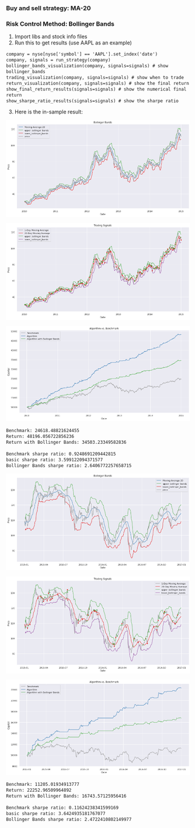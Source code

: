 ### Buy and sell strategy: MA-20
### Risk Control Method: Bollinger Bands

1. Import libs and stock info files
2. Run this to get results (use AAPL as an example)
```
company = nyse[nyse['symbol'] == 'AAPL'].set_index('date')
company, signals = run_strategy(company)
bollinger_bands_visualization(company, signals=signals) # show bollinger_bands
trading_visualization(company, signals=signals) # show when to trade
return_visualization(company, signals=signals) # show the final return
show_final_return_results(signals=signals) # show the numerical final return
show_sharpe_ratio_results(signals=signals) # show the sharpe ratio
```
3. Here is the in-sample result:

![In Sample Bollinger Bands](images/in-sample/Bollinger_Bands.png)

![In Sample Trading Signals](images/in-sample/Trading_Signals.png)

![In Sample Comparsion](images/in-sample/comparison.png)

```
Benchmark: 24618.48821624455
Return: 48196.056722856236
Return with Bollinger Bands: 34503.23349582836

Benchmark sharpe ratio: 0.9248691209442815
basic sharpe ratio: 3.599122094371577
Bollinger Bands sharpe ratio: 2.6406772257658715
```

![Out Sample Bollinger Bands](images/out-sample/Bollinger_Bands.png)

![Out Sample Trading Signals](images/out-sample/Trading_Signals.png)

![Out Sample Comparsion](images/out-sample/comparison.png)

```
Benchmark: 11205.01934913777
Return: 22252.96509964892
Return with Bollinger Bands: 16743.57125956416

Benchmark sharpe ratio: 0.11624238341599169
basic sharpe ratio: 3.6424935181767077
Bollinger Bands sharpe ratio: 2.4722410802149977
```
